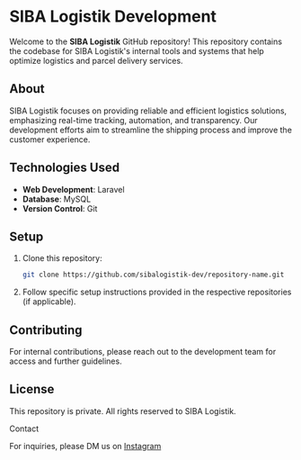 # SIBA Logistik Development

Welcome to the **SIBA Logistik** GitHub repository! This repository contains the codebase for SIBA Logistik's internal tools and systems that help optimize logistics and parcel delivery services.

## About

SIBA Logistik focuses on providing reliable and efficient logistics solutions, emphasizing real-time tracking, automation, and transparency. Our development efforts aim to streamline the shipping process and improve the customer experience.

## Technologies Used

- **Web Development**: Laravel
- **Database**: MySQL
- **Version Control**: Git

## Setup

1. Clone this repository:
   ```bash
   git clone https://github.com/sibalogistik-dev/repository-name.git
2. Follow specific setup instructions provided in the respective repositories (if applicable).

## Contributing

For internal contributions, please reach out to the development team for access and further guidelines.

## License

This repository is private. All rights reserved to SIBA Logistik.

Contact

For inquiries, please DM us on [Instagram](https://www.instagram.com/sibacargoofficial)
